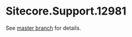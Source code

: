# Sitecore.Support.12981

See [master branch](https://github.com/sitecoresupport/Sitecore.Support.12981) for details.